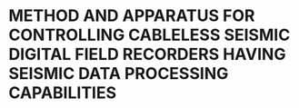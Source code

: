 # METHOD AND APPARATUS FOR CONTROLLING CABLELESS SEISMIC DIGITAL FIELD RECORDERS HAVING SEISMIC DATA PROCESSING CAPABILITIES